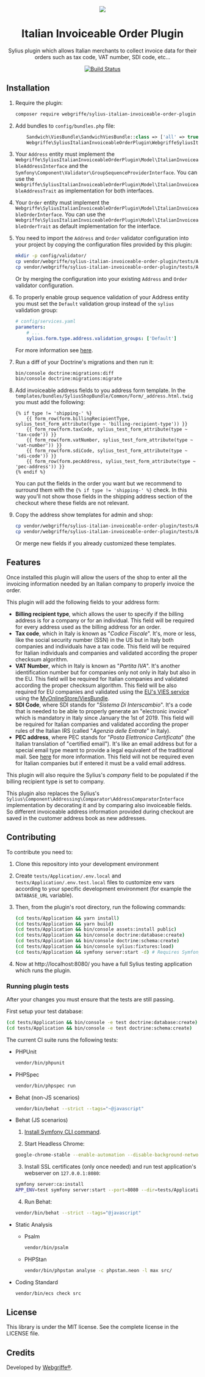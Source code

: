 <p align="center">
    <a href="https://sylius.com" target="_blank">
        <img src="https://demo.sylius.com/assets/shop/img/logo.png" />
    </a>
</p>
<h1 align="center">Italian Invoiceable Order Plugin</h1>

<p align="center">Sylius plugin which allows Italian merchants to collect invoice data for their orders such as tax code, VAT number, SDI code, etc...</p>



<p align="center"><a href="https://travis-ci.org/webgriffe/SyliusItalianInvoiceableOrderPlugin"><img src="https://travis-ci.org/webgriffe/SyliusItalianInvoiceableOrderPlugin.svg?branch=master" alt="Build Status" /></a></p>

## Installation

1. Require the plugin:

   ```bash
   composer require webgriffe/sylius-italian-invoiceable-order-plugin
   ```

2. Add bundles to `config/bundles.php` file:

   ```php
       Sandwich\ViesBundle\SandwichViesBundle::class => ['all' => true],
       Webgriffe\SyliusItalianInvoiceableOrderPlugin\WebgriffeSyliusItalianInvoiceableOrderPlugin::class => ['all' => true],
   ```

3. Your `Address` entity must implement the `Webgriffe\SyliusItalianInvoiceableOrderPlugin\Model\ItalianInvoiceableAddressInterface` and the `Symfony\Component\Validator\GroupSequenceProviderInterface`. You can use the `Webgriffe\SyliusItalianInvoiceableOrderPlugin\Model\ItalianInvoiceableAddressTrait` as implementation for both interfaces.

4. Your `Order` entity must implement the `Webgriffe\SyliusItalianInvoiceableOrderPlugin\Model\ItalianInvoiceableOrderInterface`. You can use the `Webgriffe\SyliusItalianInvoiceableOrderPlugin\Model\ItalianInvoiceableOrderTrait` as default implementation for the interface.

5. You need to import the `Address` and `Order` validator configuration into your project by copying the configuration files provided by this plugin:

   ```bash
   mkdir -p config/validator/
   cp vendor/webgriffe/sylius-italian-invoiceable-order-plugin/tests/Application/config/validator/Address.xml config/validator/
   cp vendor/webgriffe/sylius-italian-invoiceable-order-plugin/tests/Application/config/validator/Order.xml config/validator/
   ```

   Or by merging the configuration into your existing `Address` and `Order` validator configuration.

6. To properly enable group sequence validation of your Address entity you must set the `Default` validation group instead of the `sylius` validation group:

   ```yaml
   # config/services.yaml
   parameters:
       # ...
       sylius.form.type.address.validation_groups: ['Default']
   ```

   For more information see [here](https://symfony.com/doc/current/validation/sequence_provider.html).

7. Run a diff of your Doctrine's migrations and then run it:

   ```bash
   bin/console doctrine:migrations:diff
   bin/console doctrine:migrations:migrate
   ```

8. Add invoiceable address fields to you address form template. In the `templates/bundles/SyliusShopBundle/Common/Form/_address.html.twig` you must add the following:

   ```twig
   {% if type != 'shipping-' %}
       {{ form_row(form.billingRecipientType, sylius_test_form_attribute(type ~ 'billing-recipient-type')) }}
       {{ form_row(form.taxCode, sylius_test_form_attribute(type ~ 'tax-code')) }}
       {{ form_row(form.vatNumber, sylius_test_form_attribute(type ~ 'vat-number')) }}
       {{ form_row(form.sdiCode, sylius_test_form_attribute(type ~ 'sdi-code')) }}
       {{ form_row(form.pecAddress, sylius_test_form_attribute(type ~ 'pec-address')) }}    
   {% endif %}
   ```

   You can put the fields in the order you want but we recommend to surround them with the `{% if type != 'shipping-' %}` check. In this way you'll not show those fields in the shipping address section of the checkout where these fields are not relevant.
   
9. Copy the address show templates for admin and shop:

   ```bash
   cp vendor/webgriffe/sylius-italian-invoiceable-order-plugin/tests/Application/templates/bundles/SyliusShopBundle/Common/_address.html.twig templates/bundles/SyliusShopBundle/Common/_address.html.twig
   cp vendor/webgriffe/sylius-italian-invoiceable-order-plugin/tests/Application/templates/bundles/SyliusAdminBundle/Common/_address.html.twig templates/bundles/SyliusAdminBundle/Common/_address.html.twig
   ```

   Or merge new fields if you already customized these templates.

## Features

Once installed this plugin will allow the users of the shop to enter all the invoicing information needed by an Italian company to properly invoice the order.

This plugin will add the following fields to your address form:

* **Billing recipient type**, which allows the user to specify if the billing address is for a company or for an individual. This field will be required for every address used as the billing address for an order.
* **Tax code**, which in Italy is known as "*Codice Fiscale*". It's, more or less, like the social security number (SSN) in the US but in Italy both companies and individuals have a tax code. This field will be required for Italian individuals and companies and validated according the proper checksum algorithm.
* **VAT Number**, which in Italy is known as "*Partita IVA*". It's another identification number but for companies only not only in Italy but also in the EU. This field will be required for Italian companies and validated according the proper checksum algorithm. This field will be also required for EU companies and validated using the [EU's VIES service](https://ec.europa.eu/taxation_customs/vies/) using the [MyOnlineStore/ViesBundle](MyOnlineStore/ViesBundle).
* **SDI Code**, where SDI stands for "*Sistema Di Interscambio*". It's a code that is needed to be able to properly generate an "electronic invoice" which is mandatory in Italy since January the 1st of 2019. This field will be required for Italian companies and validated according the proper rules of the Italian IRS (called "*Agenzia delle Entrate*" in Italy).
* **PEC address**, where PEC stands for "*Posta Elettronica Certificata*" (the Italian translation of "certified email"). It's like an email address but for a special email type meant to provide a legal equivalent of the traditional mail. See [here](https://en.wikipedia.org/wiki/Certified_email) for more information. This field will not be required even for Italian companies but if entered it must be a valid email address.

This plugin will also require the Sylius's *company* field to be populated if the billing recipient type is set to company.

This plugin also replaces the Sylius's `Sylius\Component\Addressing\Comparator\AddressComparatorInterface` implementation by decorating it and by comparing also invoiceable fields. So different invoiceable address information provided during checkout are saved in the customer address book as new addresses.

## Contributing

To contribute you need to:

1. Clone this repository into your development environment

2. Create `tests/Application/.env.local` and `tests/Application/.env.test.local` files to customize env vars according to your specific development environment (for example the `DATABASE_URL` variable).

3. Then, from the plugin's root directory, run the following commands:

   ```bash
   (cd tests/Application && yarn install)
   (cd tests/Application && yarn build)
   (cd tests/Application && bin/console assets:install public)
   (cd tests/Application && bin/console doctrine:database:create)
   (cd tests/Application && bin/console doctrine:schema:create)
   (cd tests/Application && bin/console sylius:fixtures:load)
   (cd tests/Application && symfony server:start -d) # Requires Symfony CLI (https://symfony.com/download)
   ```

4. Now at http://localhost:8080/ you have a full Sylius testing application which runs the plugin.

### Running plugin tests

After your changes you must ensure that the tests are still passing.

First setup your test database:

```bash
(cd tests/Application && bin/console -e test doctrine:database:create)
(cd tests/Application && bin/console -e test doctrine:schema:create)
```

The current CI suite runs the following tests:

  - PHPUnit

    ```bash
    vendor/bin/phpunit
    ```

  - PHPSpec

    ```bash
    vendor/bin/phpspec run
    ```

  - Behat (non-JS scenarios)

    ```bash
    vendor/bin/behat --strict --tags="~@javascript"
    ```

  - Behat (JS scenarios)

    1. [Install Symfony CLI command](https://symfony.com/download).

    2. Start Headless Chrome:
    
      ```bash
      google-chrome-stable --enable-automation --disable-background-networking --no-default-browser-check --no-first-run --disable-popup-blocking --disable-default-apps --allow-insecure-localhost --disable-translate --disable-extensions --no-sandbox --enable-features=Metal --headless --remote-debugging-port=9222 --window-size=2880,1800 --proxy-server='direct://' --proxy-bypass-list='*' http://127.0.0.1
      ```
    
    3. Install SSL certificates (only once needed) and run test application's webserver on `127.0.0.1:8080`:
    
      ```bash
      symfony server:ca:install
      APP_ENV=test symfony server:start --port=8080 --dir=tests/Application/public --daemon
      ```
    
    4. Run Behat:
    
      ```bash
      vendor/bin/behat --strict --tags="@javascript"
      ```
    
  - Static Analysis
  
    - Psalm
    
      ```bash
      vendor/bin/psalm
      ```
      
    - PHPStan
    
      ```bash
      vendor/bin/phpstan analyse -c phpstan.neon -l max src/  
      ```

  - Coding Standard
  
    ```bash
    vendor/bin/ecs check src
    ```

## License

This library is under the MIT license. See the complete license in the LICENSE file.

## Credits

Developed by [Webgriffe®](http://www.webgriffe.com/).